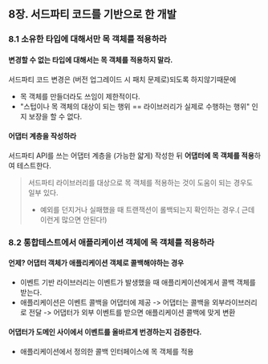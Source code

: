 ## 8장. 서드파티 코드를 기반으로 한 개발
### 8.1 소유한 타입에 대해서만 목 객체를 적용하라
#### 변경할 수 없는 타입에 대해서는 목 객체를 적용하지 말라.
서드파티 코드 변경은 (버전 업그레이드 시 패치 문제로)되도록 하지않기때문에
- 목 객체를 만들더라도 쓰임이 제한적이다. 
- "스텁이나 목 객체의 대상이 되는 행위 == 라이브러리가 실제로 수행하는 행위" 인지 보장을 할 수 없다.

#### 어댑터 계층을 작성하라
서드파티 API를 쓰는 어댑터 계층을 (가능한 얇게) 작성한 뒤 **어댑터에 목 객체를 적용**하여 테스트한다.

> 서드파티 라이브러리를 대상으로 목 객체를 적용하는 것이 도움이 되는 경우도 일부 있다.
> - 예외를 던지거나 실패했을 때 트랜잭션이 롤백되는지 확인하는 경우.( 근데 이런게 많으면 안된다!)

### 8.2 통합테스트에서 애플리케이션 객체에 목 객체를 적용하라
#### 언제? 어댑터 객체가 애플리케이션 객체로 콜백해야하는 경우

- 이벤트 기반 라이브러리는 이벤트가 발생했을 때 애플리케이션에게서 콜백 객체를 받는다.
- 애플리케이션은 이벤트 콜백을 어댑터에 제공
 -> 어댑터는 콜백을 외부라이브러리로 전달 
 -> 어댑터가 외부 이벤트를 받으면 애플리케이션 콜백에 맞게 변환

#### 어댑터가 도메인 사이에서 이벤트를 올바르게 번경하는지 검증한다.
- 애플리케이션에서 정의한 콜백 인터페이스에 목 객체를 적용
